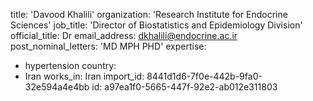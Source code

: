 title: 'Davood Khalili'
organization: 'Research Institute for Endocrine Sciences'
job_title: 'Director of Biostatistics and Epidemiology Division'
official_title: Dr
email_address: dkhalili@endocrine.ac.ir
post_nominal_letters: 'MD MPH PHD'
expertise:
  - hypertension
country:
  - Iran
works_in: Iran
import_id: 8441d1d6-7f0e-442b-9fa0-32e594a4e4bb
id: a97ea1f0-5665-447f-92e2-ab012e311803
